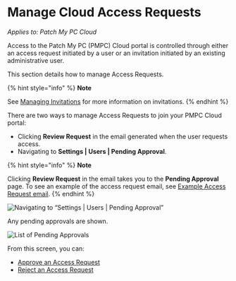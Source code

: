 # Manage Cloud Access Requests

_Applies to: Patch My PC Cloud_

Access to the Patch My PC (PMPC) Cloud portal is controlled through either an access request initiated by a user or an invitation initiated by an existing administrative user.

This section details how to manage Access Requests.

{% hint style="info" %}
**Note**

See [Managing Invitations](../manage-cloud-invitations/) for more information on invitations.
{% endhint %}

There are two ways to manage Access Requests to join your PMPC Cloud portal:

* Clicking **Review Request** in the email generated when the user requests access.
* Navigating to **Settings | Users | Pending Approval**.

{% hint style="info" %}
**Note**

Clicking **Review Request** in the email takes you to the **Pending Approval** page. To see an example of the access request email, see [Example Access Request email](../../../cloud-reference/cloud-email-reference/example-cloud-access-request-email.md).
{% endhint %}

![Navigating to “Settings | Users | Pending Approval”](/_images/image-%28693%29.png-"Navigating-to-\"Settings-|-Users-|-Pending-Approval\"" "Navigating to “Settings | Users | Pending Approval”")

Any pending approvals are shown.

![List of Pending Approvals](/_images/image-%28618%29.png-"List-of-Pending-Approvals" "List of Pending Approvals")

From this screen, you can:

* [Approve an Access Request](approve-a-cloud-access-request.md)
* [Reject an Access Request](reject-a-cloud-access-request.md)
